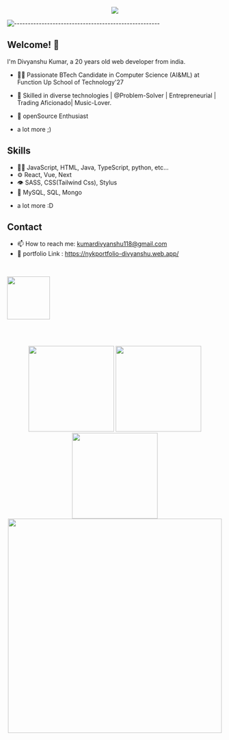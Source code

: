 

<p align="center">
  <img src="https://readme-typing-svg.herokuapp.com?color=ec9783&size=30&center=true&vCenter=true&width=550&height=70&lines=Hi+There+👋🏻+I'm+Divyanshu+Nayak;+Open+Source+Enthusiast+☀;Full+Stack+Developer;ProblemSolver+💻;">
</p>

![-----------------------------------------------------](https://raw.githubusercontent.com/andreasbm/readme/master/assets/lines/cloudy.png)
<br>
## Welcome! 👋
I'm Divyanshu Kumar, a 20 years old web developer from india.

- 👨‍💻 Passionate BTech Candidate in Computer Science (AI&ML) at Function Up School of Technology'27 

- 🥷 Skilled in diverse technologies | @Problem-Solver | Entrepreneurial | Trading Aficionado| Music-Lover.

- 🧭 openSource Enthusiast


+ a lot more ;)

## Skills
- 👨‍💻 JavaScript, HTML, Java, TypeScript, python, etc...
- ⚙️ React, Vue, Next
- 👁️ SASS, CSS(Tailwind Css), Stylus
- 💽 MySQL, SQL, Mongo
+ a lot more :D

## Contact
- 📫 How to reach me: kumardivyanshu118@gmail.com
- 🥷 portfolio Link : https://nykportfolio-divyanshu.web.app/
<br>

<a href="https://www.linkedin.com/in/divyanshu-kumar-24026b296/"><img src="https://user-images.githubusercontent.com/74038190/235294012-0a55e343-37ad-4b0f-924f-c8431d9d2483.gif" width="100">
</a>

<br><br>




<div align="center">
  <img src="https://user-images.githubusercontent.com/74038190/213866269-5d00981c-7c98-46d7-8a8e-16f462f15227.gif" width="200" />
  <img src="https://user-images.githubusercontent.com/74038190/213866269-5d00981c-7c98-46d7-8a8e-16f462f15227.gif" width="200" />
  <img src="https://user-images.githubusercontent.com/74038190/213866269-5d00981c-7c98-46d7-8a8e-16f462f15227.gif" width="200" />
<img src="https://user-images.githubusercontent.com/74038190/212750155-3ceddfbd-19d3-40a3-87af-8d329c8323c4.gif" width="500">
</div>





</div>




  

<!---
d1vyanshu-kumar/d1vyanshu-kumar is a ✨ special ✨ repository because its `README.md` (this file) appears on your GitHub profile.
You can click the Preview link to take a look at your changes.
--->
